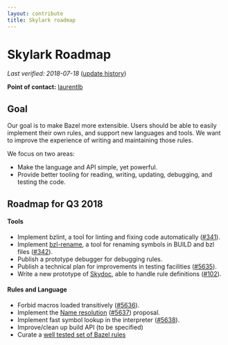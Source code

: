 ```yaml
---
layout: contribute
title: Skylark roadmap
---
```


# Skylark Roadmap

*Last verified: 2018-07-18*
([update history](https://github.com/bazelbuild/bazel-website/commits/master/roadmaps/skylark.md))

**Point of contact:** [laurentlb](https://github.com/laurentlb)

## Goal

Our goal is to make Bazel more extensible. Users should be able to easily
implement their own rules, and support new languages and tools. We want to
improve the experience of writing and maintaining those rules.

We focus on two areas:

* Make the language and API simple, yet powerful.
* Provide better tooling for reading, writing, updating, debugging, and testing the code.

## Roadmap for Q3 2018

#### Tools

* Implement bzlint, a tool for linting and fixing code automatically ([#341](https://github.com/bazelbuild/buildtools/issues/341)).
* Implement [bzl-rename](https://docs.google.com/document/d/1quFadX5neC6dWC6uAG1WNQl9Yj1K7lR-LZD1JCrvj9A/edit),
  a tool for renaming symbols in BUILD and bzl files ([#342](https://github.com/bazelbuild/buildtools/issues/342)).
* Publish a prototype debugger for debugging rules.
* Publish a technical plan for improvements in testing facilities ([#5635](https://github.com/bazelbuild/bazel/issues/5635)).
* Write a new prototype of [Skydoc](https://skydoc.bazel.build/), able to handle
  rule definitions ([#102](https://github.com/bazelbuild/skydoc/issues/102)).


#### Rules and Language

* Forbid macros loaded transitively ([#5636](https://github.com/bazelbuild/bazel/issues/5636)).
* Implement the [Name resolution](https://github.com/bazelbuild/proposals/blob/master/docs/2018-06-18-name-resolution.md)
  ([#5637](https://github.com/bazelbuild/bazel/issues/5637)) proposal.
* Implement fast symbol lookup in the interpreter ([#5638](https://github.com/bazelbuild/bazel/issues/5638)).
* Improve/clean up build API (to be specified)
* Curate a [well tested set of Bazel rules](https://docs.google.com/document/d/1oYQ-cqmqrpVE02rphobn4F_Q-lqvch4IiUlqEy9q2Fs/edit)

